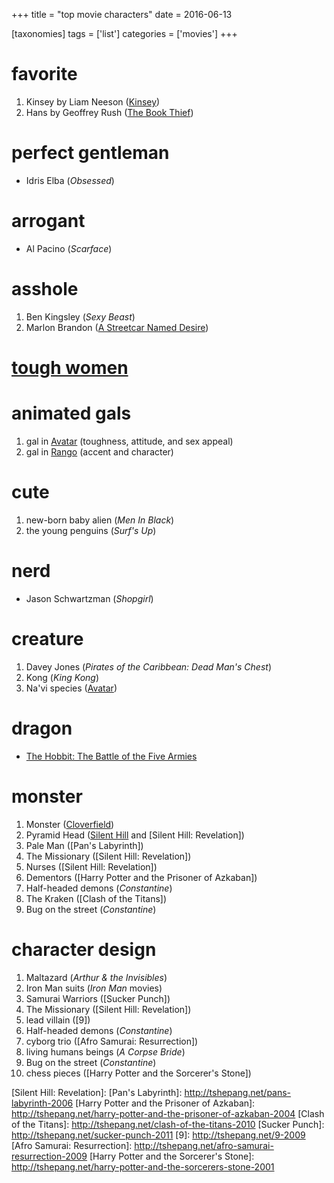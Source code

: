 +++
title = "top movie characters"
date = 2016-06-13

[taxonomies]
tags = ['list']
categories = ['movies']
+++

favorite
========

1.  Kinsey by Liam Neeson ([Kinsey])
2.  Hans by Geoffrey Rush ([The Book Thief])

perfect gentleman
=================

-   Idris Elba (*Obsessed*)

arrogant
========

-   Al Pacino (*Scarface*)

asshole
=======

1.  Ben Kingsley (*Sexy Beast*)
2.  Marlon Brandon ([A Streetcar Named Desire])

[tough women]
=============

animated gals
=============

1.  gal in [Avatar] (toughness, attitude, and sex appeal)
2.  gal in [Rango] (accent and character)

cute
====

1.  new-born baby alien (*Men In Black*)
2.  the young penguins (*Surf\'s Up*)

nerd
====

-   Jason Schwartzman (*Shopgirl*)

creature
========

1.  Davey Jones (*Pirates of the Caribbean: Dead Man\'s Chest*)
2.  Kong (*King Kong*)
3.  Na\'vi species ([Avatar])

dragon
======

-   [The Hobbit: The Battle of the Five Armies]

monster
=======

1.  Monster ([Cloverfield])
2.  Pyramid Head ([Silent Hill] and [Silent Hill: Revelation])
3.  Pale Man ([Pan\'s Labyrinth])
4.  The Missionary ([Silent Hill: Revelation])
5.  Nurses ([Silent Hill: Revelation])
6.  Dementors ([Harry Potter and the Prisoner of Azkaban])
7.  Half-headed demons (*Constantine*)
8.  The Kraken ([Clash of the Titans])
9.  Bug on the street (*Constantine*)

character design
================

1.  Maltazard (*Arthur & the Invisibles*)
2.  Iron Man suits (*Iron Man* movies)
3.  Samurai Warriors ([Sucker Punch])
4.  The Missionary ([Silent Hill: Revelation])
5.  lead villain ([9])
6.  Half-headed demons (*Constantine*)
7.  cyborg trio ([Afro Samurai: Resurrection])
8.  living humans beings (*A Corpse Bride*)
9.  Bug on the street (*Constantine*)
10. chess pieces ([Harry Potter and the Sorcerer\'s Stone])

  [Kinsey]: http://tshepang.net/kinsey-2004
  [The Book Thief]: http://tshepang.net/the-book-thief-2013
  [A Streetcar Named Desire]: http://tshepang.net/a-streetcar-named-desire-1951
  [tough women]: http://tshepang.net/tough-women
  [Avatar]: http://tshepang.net/avatar-2009
  [Rango]: http://tshepang.net/rango-2011
  [The Hobbit: The Battle of the Five Armies]: http://tshepang.net/the-hobbit-the-battle-of-the-five-armies
  [Cloverfield]: http://tshepang.net/cloverfield-2008
  [Silent Hill]: http://tshepang.net/silent-hill-2006
  [Silent Hill: Revelation]:
  [Pan\'s Labyrinth]: http://tshepang.net/pans-labyrinth-2006
  [Harry Potter and the Prisoner of Azkaban]: http://tshepang.net/harry-potter-and-the-prisoner-of-azkaban-2004
  [Clash of the Titans]: http://tshepang.net/clash-of-the-titans-2010
  [Sucker Punch]: http://tshepang.net/sucker-punch-2011
  [9]: http://tshepang.net/9-2009
  [Afro Samurai: Resurrection]: http://tshepang.net/afro-samurai-resurrection-2009
  [Harry Potter and the Sorcerer\'s Stone]: http://tshepang.net/harry-potter-and-the-sorcerers-stone-2001
